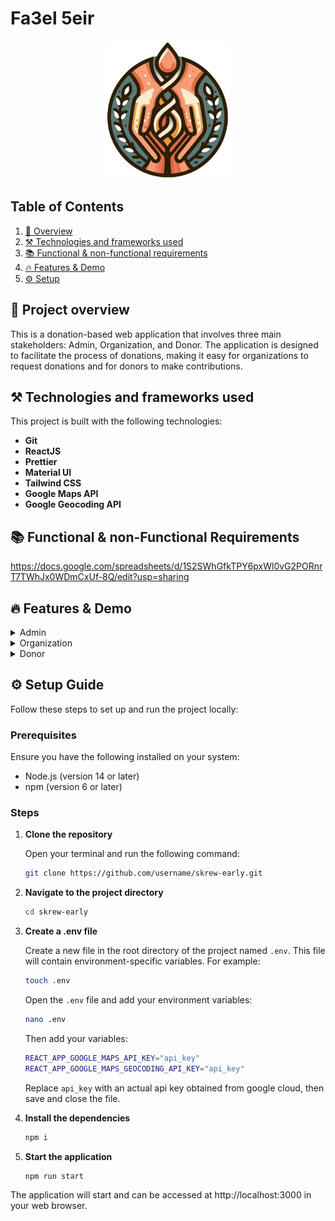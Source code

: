 # Fa3el 5eir

<p align="center">
<img src="public/logo.png" width="200"/>

## Table of Contents

1. [🚀 Overview](#-project-overview)
2. [⚒️ Technologies and frameworks used](#%EF%B8%8F-technologies-and-frameworks-used)
3. [📚 Functional & non-functional requirements](#-functional--non-functional-requirements)
4. [🔥 Features & Demo](#-features--demo)
5. [⚙️ Setup](#%EF%B8%8F-setup-guide)

## 🚀 Project overview

This is a donation-based web application that involves three main stakeholders: Admin, Organization, and Donor. The application is designed to facilitate the process of donations, making it easy for organizations to request donations and for donors to make contributions.

## ⚒️ Technologies and frameworks used

This project is built with the following technologies:

- **Git**
- **ReactJS**
- **Prettier**
- **Material UI**
- **Tailwind CSS**
- **Google Maps API**
- **Google Geocoding API**

## 📚 Functional & non-Functional Requirements

https://docs.google.com/spreadsheets/d/1S2SWhGfkTPY6pxWl0vG2PORnrT7TWhJx0WDmCxUf-8Q/edit?usp=sharing

## 🔥 Features & Demo

<details>
   <summary>Admin</summary>

https://github.com/SeifAbbas/skrew-early/assets/20571619/5a5936df-d7d9-43e2-9c8c-021a0f2486c3
   
</details>

<details>
   <summary>Organization</summary>

https://github.com/SeifAbbas/skrew-early/assets/20571619/70404842-5d9c-40fd-b9ae-dfdc44fcb1a1
   
</details>

<details>
   <summary>Donor</summary>
   
https://github.com/SeifAbbas/skrew-early/assets/20571619/7b8b7360-3ed8-4da6-bc86-c79f54619ebb
   
</details>

## ⚙️ Setup Guide

Follow these steps to set up and run the project locally:

### Prerequisites

Ensure you have the following installed on your system:

- Node.js (version 14 or later)
- npm (version 6 or later)

### Steps

1. **Clone the repository**

   Open your terminal and run the following command:

   ```bash
   git clone https://github.com/username/skrew-early.git

   ```

2. **Navigate to the project directory**

   ```bash
   cd skrew-early
   ```

3. **Create a .env file**

   Create a new file in the root directory of the project named `.env`. This file will contain environment-specific variables. For example:

   ```bash
   touch .env
   ```

   Open the `.env` file and add your environment variables:

   ```bash
   nano .env
   ```

   Then add your variables:

   ```bash
   REACT_APP_GOOGLE_MAPS_API_KEY="api_key"
   REACT_APP_GOOGLE_MAPS_GEOCODING_API_KEY="api_key"
   ```

   Replace `api_key` with an actual api key obtained from google cloud, then save and close the file.

4. **Install the dependencies**

   ```bash
   npm i
   ```

5. **Start the application**

   ```bash
   npm run start
   ```

The application will start and can be accessed at http://localhost:3000 in your web browser.
